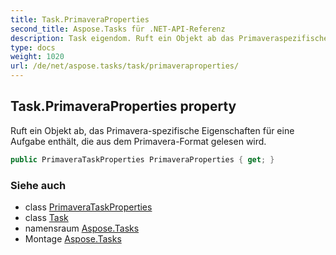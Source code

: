 ```yaml
---
title: Task.PrimaveraProperties
second_title: Aspose.Tasks für .NET-API-Referenz
description: Task eigendom. Ruft ein Objekt ab das Primaveraspezifische Eigenschaften für eine Aufgabe enthält die aus dem PrimaveraFormat gelesen wird.
type: docs
weight: 1020
url: /de/net/aspose.tasks/task/primaveraproperties/
---
```

## Task.PrimaveraProperties property

Ruft ein Objekt ab, das Primavera-spezifische Eigenschaften für eine Aufgabe enthält, die aus dem Primavera-Format gelesen wird.

```csharp
public PrimaveraTaskProperties PrimaveraProperties { get; }
```

### Siehe auch

* class [PrimaveraTaskProperties](../../primaverataskproperties/)
* class [Task](../)
* namensraum [Aspose.Tasks](../../task/)
* Montage [Aspose.Tasks](../../../)


